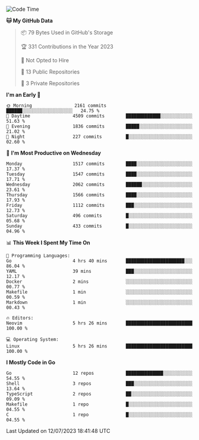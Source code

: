 <!--START_SECTION:waka-->
![Code Time](http://img.shields.io/badge/Code%20Time-65%20hrs%206%20mins-blue)

**🐱 My GitHub Data** 

> 📦 79 Bytes Used in GitHub's Storage 
 > 
> 🏆 331 Contributions in the Year 2023
 > 
> 🚫 Not Opted to Hire
 > 
> 📜 13 Public Repositories 
 > 
> 🔑 3 Private Repositories 
 > 
**I'm an Early 🐤** 

```text
🌞 Morning                2161 commits        ██████░░░░░░░░░░░░░░░░░░░   24.75 % 
🌆 Daytime                4509 commits        █████████████░░░░░░░░░░░░   51.63 % 
🌃 Evening                1836 commits        █████░░░░░░░░░░░░░░░░░░░░   21.02 % 
🌙 Night                  227 commits         █░░░░░░░░░░░░░░░░░░░░░░░░   02.60 % 
```
📅 **I'm Most Productive on Wednesday** 

```text
Monday                   1517 commits        ████░░░░░░░░░░░░░░░░░░░░░   17.37 % 
Tuesday                  1547 commits        ████░░░░░░░░░░░░░░░░░░░░░   17.71 % 
Wednesday                2062 commits        ██████░░░░░░░░░░░░░░░░░░░   23.61 % 
Thursday                 1566 commits        ████░░░░░░░░░░░░░░░░░░░░░   17.93 % 
Friday                   1112 commits        ███░░░░░░░░░░░░░░░░░░░░░░   12.73 % 
Saturday                 496 commits         █░░░░░░░░░░░░░░░░░░░░░░░░   05.68 % 
Sunday                   433 commits         █░░░░░░░░░░░░░░░░░░░░░░░░   04.96 % 
```


📊 **This Week I Spent My Time On** 

```text
💬 Programming Languages: 
Go                       4 hrs 40 mins       ██████████████████████░░░   86.04 % 
YAML                     39 mins             ███░░░░░░░░░░░░░░░░░░░░░░   12.17 % 
Docker                   2 mins              ░░░░░░░░░░░░░░░░░░░░░░░░░   00.77 % 
Makefile                 1 min               ░░░░░░░░░░░░░░░░░░░░░░░░░   00.59 % 
Markdown                 1 min               ░░░░░░░░░░░░░░░░░░░░░░░░░   00.43 % 

🔥 Editors: 
Neovim                   5 hrs 26 mins       █████████████████████████   100.00 % 

💻 Operating System: 
Linux                    5 hrs 26 mins       █████████████████████████   100.00 % 
```

**I Mostly Code in Go** 

```text
Go                       12 repos            ██████████████░░░░░░░░░░░   54.55 % 
Shell                    3 repos             ███░░░░░░░░░░░░░░░░░░░░░░   13.64 % 
TypeScript               2 repos             ██░░░░░░░░░░░░░░░░░░░░░░░   09.09 % 
Makefile                 1 repo              █░░░░░░░░░░░░░░░░░░░░░░░░   04.55 % 
C                        1 repo              █░░░░░░░░░░░░░░░░░░░░░░░░   04.55 % 
```




 Last Updated on 12/07/2023 18:41:48 UTC
<!--END_SECTION:waka-->
